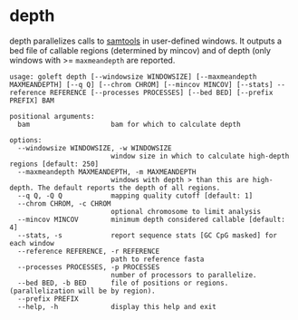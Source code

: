 depth
=====

depth parallelizes calls to [samtools](https://samtools.github.io) in user-defined windows.
It outputs a bed file of callable regions (determined by mincov) and of depth (only windows
with >= `maxmeandepth` are reported.

```
usage: goleft depth [--windowsize WINDOWSIZE] [--maxmeandepth MAXMEANDEPTH] [--q Q] [--chrom CHROM] [--mincov MINCOV] [--stats] --reference REFERENCE [--processes PROCESSES] [--bed BED] [--prefix PREFIX] BAM

positional arguments:
  bam                    bam for which to calculate depth

options:
  --windowsize WINDOWSIZE, -w WINDOWSIZE
                         window size in which to calculate high-depth regions [default: 250]
  --maxmeandepth MAXMEANDEPTH, -m MAXMEANDEPTH
                         windows with depth > than this are high-depth. The default reports the depth of all regions.
  --q Q, -Q Q            mapping quality cutoff [default: 1]
  --chrom CHROM, -c CHROM
                         optional chromosome to limit analysis
  --mincov MINCOV        minimum depth considered callable [default: 4]
  --stats, -s            report sequence stats [GC CpG masked] for each window
  --reference REFERENCE, -r REFERENCE
                         path to reference fasta
  --processes PROCESSES, -p PROCESSES
                         number of processors to parallelize.
  --bed BED, -b BED      file of positions or regions. (parallelization will be by region).
  --prefix PREFIX
  --help, -h             display this help and exit
